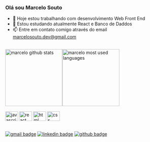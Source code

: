 ### Olá sou Marcelo Souto

- 🔭 Hoje estou trabalhando com desenvolvimento Web Front End
- 🌱 Estou estudando atualmente React e Banco de Daddos
- 📫 Entre em contato comigo através do email marcelosouto.dev@gmail.com

<br>

<div style="display: flex">
  <img height="180em"  alt="marcelo github stats" src="https://github-readme-stats.vercel.app/api?username=marcelo-souto&count_private=true&show_icons=true&theme=dark" />
  <img height="180em"  alt="marcelo most used languages" src="https://github-readme-stats.vercel.app/api/top-langs/?username=marcelo-souto&layout=compact&theme=dark" />
</div>

<br>

<div>
  <img alt="javascript logo" height="30" width="40" src="https://cdn.jsdelivr.net/gh/devicons/devicon/icons/javascript/javascript-original.svg" />
  <img alt="react logo" height="30" width="40" src="https://cdn.jsdelivr.net/gh/devicons/devicon/icons/react/react-original.svg" />
  <img alt="html logo" height="30" width="40" src="https://cdn.jsdelivr.net/gh/devicons/devicon/icons/html5/html5-original.svg" />
  <img alt="css logo" height="30" width="40" src="https://www.vectorlogo.zone/logos/w3_css/w3_css-icon.svg" />
</div>

##

<div>
  <a href="mailto:marcelosoutodev@gmail.com"><img alt="gmail badge" src="https://img.shields.io/badge/Gmail-D14836?style=for-the-badge&logo=gmail&logoColor=white"/></a>
  <a href="https://www.linkedin.com/in/marcelosoutodev/"><img alt="linkedin badge" src="https://img.shields.io/badge/LinkedIn-0077B5?style=for-the-badge&logo=linkedin&logoColor=white"/></a>
  <a href="https://www.github.com/marcelo-souto"><img alt="github badge" src="https://img.shields.io/badge/GitHub-100000?style=for-the-badge&logo=github&logoColor=white"/></a>
</div>
